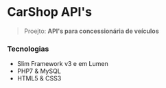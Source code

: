 # CarShop API's


> Proejto: **API's para concessionária de veículos**


### Tecnologias

- Slim Framework v3 e em Lumen
- PHP7 & MySQL
- HTML5 & CSS3



